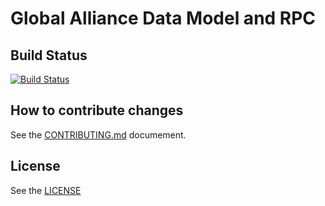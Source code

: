 Global Alliance Data Model and RPC
==================================

## Build Status

[![Build Status](https://travis-ci.org/ga4gh/ReadTaskTeam.svg?branch=master)](https://travis-ci.org/ga4gh/ReadTaskTeam)

## How to contribute changes

See the [CONTRIBUTING.md](CONTRIBUTING.md) documement.

## License

See the [LICENSE](LICENSE)
